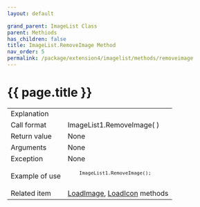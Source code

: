 ```yaml
---
layout: default

grand_parent: ImageList Class
parent: Methiods
has_children: false
title: ImageList.RemoveImage Method
nav_order: 5
permalink: /package/extension4/imagelist/methods/removeimage
---
```

# {{ page.title }}

<table>
  <tr>
    <td>Explanation</td>
    <td colspan="2"></td>
  </tr>
  <tr>
    <td>Call format</td>
    <td colspan="2">ImageList1.RemoveImage( )</td>
  </tr>
  <tr>
    <td>Return value</td>
    <td colspan="2">None</td>
  </tr>  
  <tr>
    <td>Arguments</td>
    <td colspan="2">None</td>
  </tr>
  <tr>
    <td>Exception</td>
    <td colspan="2">None</td>
  </tr>
  <tr>
    <td>Example of use</td>
    <td colspan="2"><code><pre>
    ImageList1.RemoveImage();
    </pre></code></td>
  </tr>
  <tr>
    <td>Related item</td>
    <td colspan="2"><a href="/package/extension4/imagelist/methods/loadimage">LoadImage</a>, <a href="/package/extension4/imagelist/methods/loadicon">LoadIcon</a> methods</td>
  </tr>
</table>